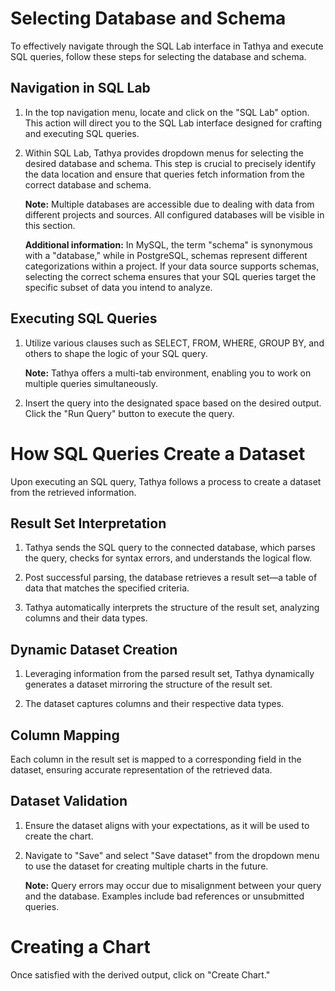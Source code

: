 # Selecting Database and Schema

To effectively navigate through the SQL Lab interface in Tathya and execute SQL queries, follow these steps for selecting the database and schema.

## Navigation in SQL Lab

1. In the top navigation menu, locate and click on the "SQL Lab" option. This action will direct you to the SQL Lab interface designed for crafting and executing SQL queries.

2. Within SQL Lab, Tathya provides dropdown menus for selecting the desired database and schema. This step is crucial to precisely identify the data location and ensure that queries fetch information from the correct database and schema.

   **Note:** Multiple databases are accessible due to dealing with data from different projects and sources. All configured databases will be visible in this section.

   **Additional information:** In MySQL, the term "schema" is synonymous with a "database," while in PostgreSQL, schemas represent different categorizations within a project. If your data source supports schemas, selecting the correct schema ensures that your SQL queries target the specific subset of data you intend to analyze.

## Executing SQL Queries

1. Utilize various clauses such as SELECT, FROM, WHERE, GROUP BY, and others to shape the logic of your SQL query.

   **Note:** Tathya offers a multi-tab environment, enabling you to work on multiple queries simultaneously.

2. Insert the query into the designated space based on the desired output. Click the "Run Query" button to execute the query.

# How SQL Queries Create a Dataset

Upon executing an SQL query, Tathya follows a process to create a dataset from the retrieved information.

## Result Set Interpretation

1. Tathya sends the SQL query to the connected database, which parses the query, checks for syntax errors, and understands the logical flow.

2. Post successful parsing, the database retrieves a result set—a table of data that matches the specified criteria.

3. Tathya automatically interprets the structure of the result set, analyzing columns and their data types.

## Dynamic Dataset Creation

1. Leveraging information from the parsed result set, Tathya dynamically generates a dataset mirroring the structure of the result set.

2. The dataset captures columns and their respective data types.

## Column Mapping

Each column in the result set is mapped to a corresponding field in the dataset, ensuring accurate representation of the retrieved data.

## Dataset Validation

1. Ensure the dataset aligns with your expectations, as it will be used to create the chart.

2. Navigate to "Save" and select "Save dataset" from the dropdown menu to use the dataset for creating multiple charts in the future.

   **Note:** Query errors may occur due to misalignment between your query and the database. Examples include bad references or unsubmitted queries.

# Creating a Chart

Once satisfied with the derived output, click on "Create Chart."
